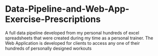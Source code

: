 # Data-Pipeline-and-Web-App-Exercise-Prescriptions
A full data pipeline developed from my personal hundreds of excel spreadsheets that were created during my time as a personal trainer. The Web Application is developed for clients to access any one of their hundreds of personally designed workouts
